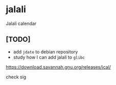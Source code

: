 # jalali

Jalali calendar

## [TODO]
* add `jdate` to debian repository
* study how I can add jalali to `glibc`

https://download.savannah.gnu.org/releases/jcal/

check sig
